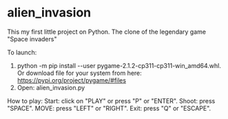 # alien_invasion
This my first little project on Python. The clone of the legendary game "Space invaders" 

To launch:
1. python -m pip install --user pygame-2.1.2-cp311-cp311-win_amd64.whl.
   Or download file for your system from here: https://pypi.org/project/pygame/#files
3. Open: alien_invasion.py

How to play:
Start: click on "PLAY" or press "P" or "ENTER". 
Shoot: press "SPACE". 
MOVE: press "LEFT" or "RIGHT". 
Exit: press "Q" or "ESCAPE".
